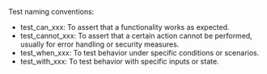 Test naming conventions:

- test_can_xxx: To assert that a functionality works as expected.
- test_cannot_xxx: To assert that a certain action cannot be performed, usually for error handling or security measures.
- test_when_xxx: To test behavior under specific conditions or scenarios.
- test_with_xxx: To test behavior with specific inputs or state.